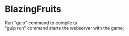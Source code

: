 # BlazingFruits

Run "gulp"  command to compile ts  
"gulp run" command starts the webserver with the game;
